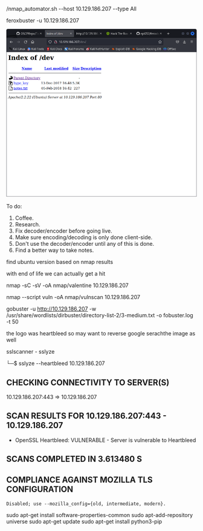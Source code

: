 /nmap_automator.sh --host 10.129.186.207 --type All

feroxbuster -u 10.129.186.207 

![](20230506064030.png)

To do:

1) Coffee.
2) Research.
3) Fix decoder/encoder before going live.
4) Make sure encoding/decoding is only done client-side.
5) Don't use the decoder/encoder until any of this is done.
6) Find a better way to take notes.

find ubuntu version based on nmap results

with end of life we can actually get a hit

nmap -sC -sV -oA nmap/valentine 10.129.186.207

nmap --script vuln -oA nmap/vulnscan 10.129.186.207

gobuster -u http://10.129.186.207 -w /usr/share/wordlists/dirbuster/directory-list-2/3-medium.txt -o fobuster.log -t 50

the logo was heartbleed so may want to reverse google serachthe image as well

sslscanner - sslyze

└─$ sslyze --heartbleed 10.129.186.207

 CHECKING CONNECTIVITY TO SERVER(S)
 ----------------------------------

   10.129.186.207:443        => 10.129.186.207 


 SCAN RESULTS FOR 10.129.186.207:443 - 10.129.186.207
 ----------------------------------------------------

 * OpenSSL Heartbleed:
                                          VULNERABLE - Server is vulnerable to Heartbleed

 SCANS COMPLETED IN 3.613480 S
 -----------------------------

 COMPLIANCE AGAINST MOZILLA TLS CONFIGURATION
 --------------------------------------------

    Disabled; use --mozilla_config={old, intermediate, modern}.

sudo apt-get install software-properties-common
sudo apt-add-repository universe
sudo apt-get update
sudo apt-get install python3-pip



